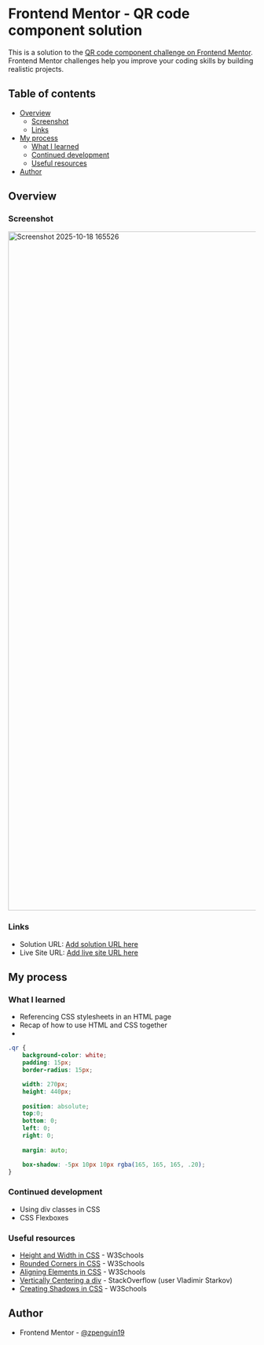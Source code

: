 # Frontend Mentor - QR code component solution

This is a solution to the [QR code component challenge on Frontend Mentor](https://www.frontendmentor.io/challenges/qr-code-component-iux_sIO_H). Frontend Mentor challenges help you improve your coding skills by building realistic projects. 

## Table of contents

- [Overview](#overview)
  - [Screenshot](#screenshot)
  - [Links](#links)
- [My process](#my-process)
  - [What I learned](#what-i-learned)
  - [Continued development](#continued-development)
  - [Useful resources](#useful-resources)
- [Author](#author)

## Overview

### Screenshot
<img width="2554" height="1378" alt="Screenshot 2025-10-18 165526" src="https://github.com/user-attachments/assets/c2254100-38ac-4f2f-bdca-d8dc9e7e67e0" />

### Links

- Solution URL: [Add solution URL here](https://your-solution-url.com)
- Live Site URL: [Add live site URL here](https://your-live-site-url.com)


## My process

### What I learned
* Referencing CSS stylesheets in an HTML page
* Recap of how to use HTML and CSS together
* 

```css
.qr {
    background-color: white;
    padding: 15px;
    border-radius: 15px;

    width: 270px;
    height: 440px;
    
    position: absolute;
    top:0;
    bottom: 0;
    left: 0;
    right: 0;
    
    margin: auto;

    box-shadow: -5px 10px 10px rgba(165, 165, 165, .20);
}
```

### Continued development
* Using div classes in CSS
* CSS Flexboxes

### Useful resources
- [Height and Width in CSS](https://www.w3schools.com/css/css_dimension.asp) - W3Schools
- [Rounded Corners in CSS](https://www.w3schools.com/Css/css3_borders.asp) - W3Schools
- [Aligning Elements in CSS](https://www.w3schools.com/csS/css_align.asp) - W3Schools
- [Vertically Centering a div](https://stackoverflow.com/questions/356809/best-way-to-center-a-div-on-a-page-vertically-and-horizontally) - StackOverflow (user Vladimir Starkov)
- [Creating Shadows in CSS](https://www.w3schools.com/Css/css3_shadows_box.asp) - W3Schools

## Author
- Frontend Mentor - [@zpenguin19](https://www.frontendmentor.io/profile/zpenguin19)
